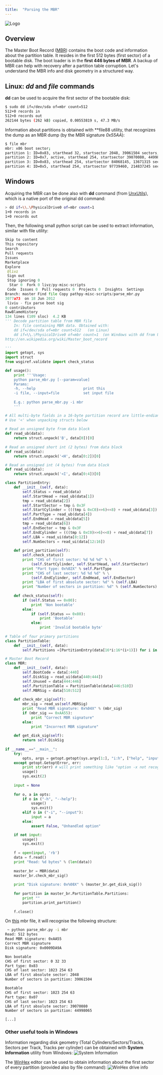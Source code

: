 ```yaml
---
title:  "Parsing the MBR"
---
```


![Logo](/assets/images/mbr.png)

## Overview
The Master Boot Record ([MBR](http://en.wikipedia.org/wiki/Master_boot_record)) contains the boot code and information about the partition table. It resides in the first 512 bytes (first sector) of a bootable disk.  The boot loader is in the **first 446 bytes of MBR**. A backup of MBR can help with recovery after a partition table corruption. Let's understand the MBR info and disk geometry in a structured way.

## Linux: *dd* and *file* commands

**dd** can be used to acquire the first sector of the bootable disk:
```bash
$ sudo dd if=/dev/sda of=mbr count=512
512+0 records in
512+0 records out
262144 bytes (262 kB) copied, 0.00553819 s, 47.3 MB/s
```

Information about partitions is obtained with **file88 utility, that recognizes the dump as an MBR dump (by the MBR signature *0x55AA*):
```bash
$ file mbr  
mbr: x86 boot sector; 
partition 1: ID=0x83, starthead 32, startsector 2048, 39061504 sectors; 
partition 2: ID=0x7, active, starthead 254, startsector 39070080, 44998065 sectors; 
partition 3: ID=0x83, starthead 254, startsector 84068145, 13671315 sectors; 
partition 4: ID=0x5, starthead 254, startsector 97739460, 214837245 sectors, code offset 0x63
```

## Windows

Acquiring the MBR can be done also with **dd** command (from [UnxUtils](http://unxutils.sourceforge.net/)), which is a native port of the original dd command:
```bash
> dd if=\\.\PhysicalDrive0 of=mbr count=1
1+0 records in
1+0 records out
```

Then, the following small python script can be used to extract information, similar with file utility:
```python
Skip to content
This repository
Search
Pull requests
Issues
Marketplace
Explore
 @livz
 Sign out
 Stop ignoring 0
  Star 0  Fork 0 livz/py-misc-scripts
 Code  Issues 0  Pull requests 0  Projects 0  Insights  Settings
Branch: master Find file Copy pathpy-misc-scripts/parse_mbr.py
3077a73  on 18 Jun 2012
 liviu - fix parse boot sig
0 contributors
RawBlameHistory    
134 lines (109 sloc)  4.2 KB
''' Decode partition table from MBR file
    In: file containing MBR data. Obtained with:
    dd if=/dev/sda of=mbr count=512   (on Linux)
    dd if=\\.\PhysicalDrive0 of=mbr count=1  (on Windows with dd from UnxUtils)
http://en.wikipedia.org/wiki/Master_boot_record    
    
'''
import getopt, sys
import struct
from wsgiref.validate import check_status

def usage():
    print '''Usage:
    python parse_mbr.py [--param=value]
    Params:
    -h, --help                      print this
    -i file, --input=file           set input file    
    
    E.g.: python parse_mbr.py -i mbr 
    '''

# All multi-byte fields in a 16-byte partition record are little-endian!
# Use '<' when unpacking structs below
 
# Read an unsigned byte from data block
def read_ub(data):
    return struct.unpack('B', data[0])[0]
  
# Read an unsigned short int (2 bytes) from data block    
def read_us(data):
    return struct.unpack('<H', data[0:2])[0]

# Read an unsigned int (4 bytes) from data block    
def read_ui(data):
    return struct.unpack('<I', data[0:4])[0]

class PartitionEntry:
    def __init__(self, data):
        self.Status = read_ub(data)
        self.StartHead = read_ub(data[1])
        tmp = read_ub(data[2])
        self.StartSector = tmp & 0x3F
        self.StartCylinder = (((tmp & 0xC0)>>6)<<8) + read_ub(data[3])
        self.PartType = read_ub(data[4])
        self.EndHead = read_ub(data[5])
        tmp = read_ub(data[6])
        self.EndSector = tmp & 0x3F
        self.EndCylinder = (((tmp & 0xC0)>>6)<<8) + read_ub(data[7])
        self.LBA = read_ui(data[8:12])
        self.NumSectors = read_ui(data[12:16])    
    
    def print_partition(self):
        self.check_status()
        print "CHS of first sector: %d %d %d" % \
            (self.StartCylinder, self.StartHead, self.StartSector)
        print "Part type: 0x%02X" % self.PartType
        print "CHS of last sector: %d %d %d" % \
            (self.EndCylinder, self.EndHead, self.EndSector)
        print "LBA of first absolute sector: %d" % (self.LBA)
        print "Number of sectors in partition: %d" % (self.NumSectors)
                
    def check_status(self):
        if (self.Status == 0x00):
            print 'Non bootable'
        else:
            if (self.Status == 0x80):
                print 'Bootable'
            else: 
                print 'Invalid bootable byte'
        
# Table of four primary partitions        
class PartitionTable:
    def __init__(self, data):
        self.Partitions =[PartitionEntry(data[16*i:16*(i+1)]) for i in range (0, 4)]

# Master Boot Record        
class MBR:
    def __init__(self, data):
        self.BootCode = data[:440]        
        self.DiskSig = read_ui(data[440:444])
        self.Unused = data[444:446]        
        self.PartitionTable = PartitionTable(data[446:510])        
        self.MBRSig = data[510:512]
        
    def check_mbr_sig(self):
        mbr_sig = read_us(self.MBRSig)
        print "Read MBR signature: 0x%04X" % (mbr_sig)
        if (mbr_sig == 0xAA55):
            print "Correct MBR signature"
        else:
            print "Incorrect MBR signature"
            
    def get_disk_sig(self):        
        return self.DiskSig      
                      
if __name__=="__main__":
    try:
        opts, args = getopt.getopt(sys.argv[1:], "i:h", ["help", "input="])
    except getopt.GetoptError, err:
        print str(err) # will print something like "option -x not recognized"
        usage()
        sys.exit(2)
        
    input = None
    
    for o, a in opts:
        if o in ("-h", "--help"):
            usage()
            sys.exit()
        elif o in ("-i", "--input"):
            input = a
        else:
            assert False, "Unhandled option"

    if not input:
        usage()
        sys.exit()
        
    f = open(input, 'rb')
    data = f.read()
    print "Read: %d bytes" % (len(data))
    
    master_br = MBR(data)    
    master_br.check_mbr_sig()
    
    print "Disk signature: 0x%08X" % (master_br.get_disk_sig())
    
    for partition in master_br.PartitionTable.Partitions:
        print ""
        partition.print_partition()    
    
    f.close()
```    

On [this](/assets/misc/mbr) mbr file, it will recognise the following structure:
```bash
 ~ python parse_mbr.py -i mbr
Read: 512 bytes
Read MBR signature: 0xAA55
Correct MBR signature
Disk signature: 0x0009DA9A

Non bootable
CHS of first sector: 0 32 33
Part type: 0x83
CHS of last sector: 1023 254 63
LBA of first absolute sector: 2048
Number of sectors in partition: 39061504

Bootable
CHS of first sector: 1023 254 63
Part type: 0x07
CHS of last sector: 1023 254 63
LBA of first absolute sector: 39070080
Number of sectors in partition: 44998065

[...]
```

### Other useful tools in Windows

Information regarding disk geometry (Total Cylinders/Sectors/Tracks,  Sectors per Track, Tracks per cylinder) can be obtained with **System Information** utility from Windows:
![System Information](/assets/images/systemInfo.JPG)

The [WinHex](http://www.x-ways.net/winhex/) editor can be used to obtain information about the first sector of every partition (provided also by file command):
![WinHex drive info](/assets/images/winhex.jpg)
